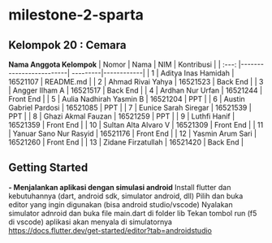 # milestone-2-sparta
## Kelompok 20 : Cemara
**Nama Anggota Kelompok**
| Nomor | Nama                    | NIM      | Kontribusi |
| :---: |-------------------------| ---------|------------|
| 1     | Aditya Inas Hamidah     | 16521107 | README.md  |
| 2     | Ahmad Rivai Yahya       | 16521523 | Back End   |
| 3     | Angger Ilham A          | 16521517 | Back End   |
| 4     | Ardhan Nur Urfan        | 16521244 | Front End  |
| 5     | Aulia Nadhirah Yasmin B | 16521204 | PPT        |
| 6     | Austin Gabriel Pardosi  | 16521085 | PPT        |
| 7     | Eunice Sarah Siregar    | 16521539 | PPT        |
| 8     | Ghazi Akmal Fauzan      | 16521259 | PPT        |
| 9     | Luthfi Hanif            | 16521359 | Front End  |
| 10    | Sultan Alta Alvaro V    | 16521309 | Front End  |
| 11    | Yanuar Sano Nur Rasyid  | 16521176 | Front End  |
| 12    | Yasmin Arum Sari        | 16521260 | Front End  |
| 13    | Zidane Firzatullah      | 16521420 | Back End   |
## Getting Started
**- Menjalankan aplikasi dengan simulasi android**
Install flutter dan kebutuhannya (dart, android sdk, simulator android, dll)
Pilih dan buka editor yang ingin digunakan (bisa android studio/vscode)
Nyalakan simulator adnroid dan buka file main.dart di folder lib
Tekan tombol run (f5 di vscode) aplikasi akan menyala di simulatornya
https://docs.flutter.dev/get-started/editor?tab=androidstudio